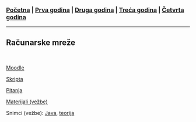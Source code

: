 ### [Početna](../README.md) | [Prva godina](../main_pages/prva.md) | [Druga godina](../main_pages/druga.md) | [Treća godina](../main_pages/treca.md) | [Četvrta godina](../main_pages/cetvrta.md)

---

## Računarske mreže

<br>

[Moodle](https://elearning.rcub.bg.ac.rs/moodle/course/view.php?id=1558)

[Skripta](https://drive.google.com/drive/u/0/folders/1SmnPawDXqJyEhh76blcRWB9sQ3LH-vif)

[Pitanja](https://siwiki.rs/w/index.php?title=Рачунарске_мреже_1/Питања&oldid=6412#Pitanje_1)

[Materijali (vežbe)](https://github.com/MATF-Computer-Networks/RM-materials/tree/latest-4i)

Snimci (vežbe): [Java](https://www.youtube.com/playlist?list=PLOGAKiQpHThNuKZi77U8JBozbNkyZ_Ag1), [teorija](https://tubedu.org/w/p/pptG18y3LxhQumKmuTovDP?playlistPosition=1)
